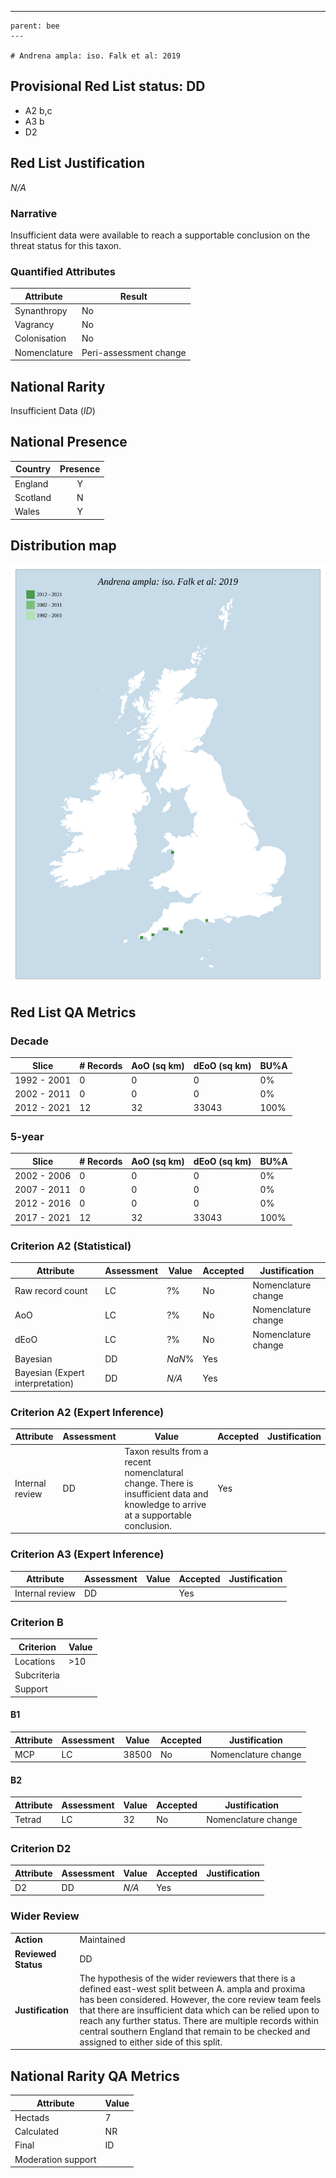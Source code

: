 ---
    parent: bee
    ---

    # Andrena ampla: iso. Falk et al: 2019

## Provisional Red List status: DD
- A2 b,c
- A3 b
- D2

## Red List Justification
*N/A*
### Narrative


Insufficient data were available to reach a supportable conclusion on the threat status for this taxon.
### Quantified Attributes
|Attribute|Result|
|---|---|
|Synanthropy|No|
|Vagrancy|No|
|Colonisation|No|
|Nomenclature|Peri-assessment change|


## National Rarity
Insufficient Data (*ID*)

## National Presence
|Country|Presence
|---|:-:|
|England|Y|
|Scotland|N|
|Wales|Y|


## Distribution map
![](../map/7.svg)

## Red List QA Metrics
### Decade
| Slice | # Records | AoO (sq km) | dEoO (sq km) |BU%A |
|---|---|---|---|---|
|1992 - 2001|0|0|0|0%|
|2002 - 2011|0|0|0|0%|
|2012 - 2021|12|32|33043|100%|
### 5-year
| Slice | # Records | AoO (sq km) | dEoO (sq km) |BU%A |
|---|---|---|---|---|
|2002 - 2006|0|0|0|0%|
|2007 - 2011|0|0|0|0%|
|2012 - 2016|0|0|0|0%|
|2017 - 2021|12|32|33043|100%|
### Criterion A2 (Statistical)
|Attribute|Assessment|Value|Accepted|Justification
|---|---|---|---|---|
|Raw record count|LC|?%|No|Nomenclature change|
|AoO|LC|?%|No|Nomenclature change|
|dEoO|LC|?%|No|Nomenclature change|
|Bayesian|DD|*NaN*%|Yes||
|Bayesian (Expert interpretation)|DD|*N/A*|Yes||
### Criterion A2 (Expert Inference)
|Attribute|Assessment|Value|Accepted|Justification
|---|---|---|---|---|
|Internal review|DD|Taxon results from a recent nomenclatural change. There is insufficient data and knowledge to arrive at a supportable conclusion.|Yes||
### Criterion A3 (Expert Inference)
|Attribute|Assessment|Value|Accepted|Justification
|---|---|---|---|---|
|Internal review|DD||Yes||
### Criterion B
|Criterion| Value|
|---|---|
|Locations|>10|
|Subcriteria||
|Support||
#### B1
|Attribute|Assessment|Value|Accepted|Justification
|---|---|---|---|---|
|MCP|LC|38500|No|Nomenclature change|
#### B2
|Attribute|Assessment|Value|Accepted|Justification
|---|---|---|---|---|
|Tetrad|LC|32|No|Nomenclature change|
### Criterion D2
|Attribute|Assessment|Value|Accepted|Justification
|---|---|---|---|---|
|D2|DD|*N/A*|Yes||
### Wider Review
|  |  |
|---|---|
|**Action**|Maintained|
|**Reviewed Status**|DD|
|**Justification**|The hypothesis of the wider reviewers that there is a defined east-west split between A. ampla and proxima has been considered. However, the core review team feels that there are insufficient data which can be relied upon to reach any further status. There are multiple records within central southern England that remain to be checked and assigned to either side of this split.|


## National Rarity QA Metrics
|Attribute|Value|
|---|---|
|Hectads|7|
|Calculated|NR|
|Final|ID|
|Moderation support||


